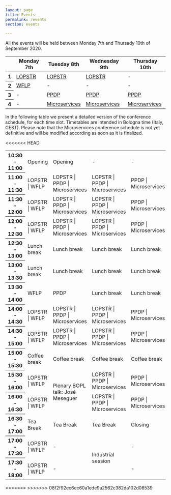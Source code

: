 ```yaml
---
layout: page
title: Events
permalink: /events
section: events

---
```


All the events will be held between Monday 7th and Thursady 10th of September 2020.

<table class="table table-responsive-sm table-hover text-center">
    <thead>
        <tr>
            <th scope="row"></th>
            <th scope="col">Monday 7th</th>
            <th scope="col">Tuesday 8th</th>
            <th scope="col">Wednesday 9th</th>
            <th scope="col">Thursday 10th</th>
        </tr>
    </thead>
    <tbody>
        <tr>
            <th scope="row">1</th>
            <td><a href="https://nms.kcl.ac.uk/maribel.fernandez/LOPSTR2020/">LOPSTR</a></td>
            <td><a href="https://nms.kcl.ac.uk/maribel.fernandez/LOPSTR2020/">LOPSTR</a></td>
            <td><a href="https://nms.kcl.ac.uk/maribel.fernandez/LOPSTR2020/">LOPSTR</a></td>
            <td>-</td>
        </tr>
        <tr>
            <th scope="row">2</th>
            <td><a href="http://helm.cs.unibo.it/wflp2020/">WFLP</a></td>
            <td>-</td>
            <td>-</td>
            <td>-</td>
        </tr>
        <tr>
            <th scope="row">3</th>
            <td>-</td>
            <td><a href="http://www.cse.chalmers.se/~abela/ppdp20/">PPDP</a></td>
            <td><a href="http://www.cse.chalmers.se/~abela/ppdp20/">PPDP</a></td>
            <td><a href="http://www.cse.chalmers.se/~abela/ppdp20/">PPDP</a></td>
        </tr>
        <tr>
            <th scope="row">4</th>
            <td>-</td>
            <td><a href="https://www.conf-micro.services/2020/">Microservices</a></td>
            <td><a href="https://www.conf-micro.services/2020/">Microservices</a></td>
            <td><a href="https://www.conf-micro.services/2020/">Microservices</a></td>
        </tr>
    </tbody>
</table>

<p>
    In the following table we present a detailed version of the conference schedule, for each time slot.
    Timetables are intended in Bologna time (Italy, CEST).
    <span class="alert">
        Please note that the Microservices conference schedule is not yet definitive and will be modified according as
        soon as it is finalized.
    </span>
</p>

<table class="table table-responsive-sm table-hover text-center">
    <tbody>
        <tr>
            <th scope="row">10:30 - 11:00</td>
            <td>Opening</td>
            <td>Opening</td>
            <td>-</td>
            <td>-</td>
        </tr>
        <tr>
            <th scope="row">11:00 - 11:30</th>
            <td>LOPSTR | WFLP</td>
            <td>LOPSTR | PPDP | Microservices</td>
            <td>LOPSTR | PPDP | Microservices</td>
            <td>PPDP | Microservices</td>
        </tr>
        <tr>
            <th scope="row">11:30 - 12:00</th>
            <td>LOPSTR | WFLP</td>
            <td>LOPSTR | PPDP | Microservices</td>
            <td>LOPSTR | PPDP | Microservices</td>
            <td>PPDP | Microservices</td>
        </tr>
        <tr>
            <th scope="row">12:00 - 12:30</th>
            <td>LOPSTR | WFLP</td>
            <td>LOPSTR | PPDP | Microservices</td>
            <td>LOPSTR | PPDP | Microservices</td>
            <td>PPDP | Microservices</td>
        </tr>
        <tr>
            <th scope="row">12:30 - 13:00</th>
            <td>Lunch break</td>
            <td>Lunch break</td>
            <td>Lunch break</td>
            <td>Lunch break</td>
        </tr>
        <tr>
            <th scope="row">13:00 - 13:30</th>
            <td>Lunch break</td>
            <td>Lunch break</td>
            <td>Lunch break</td>
            <td>Lunch break</td>
        </tr>
        <tr>
            <th scope="row">13:30 - 14:00</th>
            <td>WFLP</td>
            <td>PPDP</td>
            <td>Lunch break</td>
            <td>Lunch break</td>
        </tr>
        <tr>
            <th scope="row">14:00 - 14:30</th>
            <td>LOPSTR | WFLP</td>
            <td>LOPSTR | PPDP | Microservices</td>
            <td>LOPSTR | PPDP | Microservices</td>
            <td>PPDP | Microservices</td>
        </tr>
        <tr>
            <th scope="row">14:30 - 15:00</th>
            <td>LOPSTR | WFLP</td>
            <td>LOPSTR | PPDP | Microservices</td>
            <td>LOPSTR | PPDP | Microservices</td>
            <td>PPDP | Microservices</td>
        </tr>
        <tr>
            <th scope="row">15:00 - 15:30</th>
            <td>Coffee break</td>
            <td>Coffee break</td>
            <td>Coffee break</td>
            <td>Coffee break</td>
        </tr>
        <tr>
            <th scope="row">15:30 - 16:00</th>
            <td>LOPSTR | WFLP</td>
            <td rowspan="2">Plenary BOPL talk: José Meseguer</td>
            <td>LOPSTR | PPDP | Microservices</td>
            <td>PPDP | Microservices</td>
        </tr>
        <tr>
            <th scope="row">16:00 - 16:30</th>
            <td>LOPSTR | WFLP</td>
            <td>LOPSTR | PPDP | Microservices</td>
            <td>PPDP | Microservices</td>
            <td>-</td>
        </tr>
        <tr>
            <th scope="row">16:30 - 17:00</th>
            <td> Tea Break </td>
            <td> Tea Break</td>
            <td> Tea Break</td>
            <td>Closing</td>
        </tr>
        <tr>
            <th scope="row">17:00 - 17:30</th>
            <td>LOPSTR | WFLP</td>
            <td>-</td>
            <td rowspan="2">Industrial session</td>
            <td>-</td>
        </tr>
        <tr>
            <th scope="row">17:30 - 18:00</th>
            <td>LOPSTR | WFLP</td>
            <td>-</td>
            <td>-</td>
            <td>-</td>
        </tr>
    </tbody>
<<<<<<< HEAD
</table>
=======
</table>
>>>>>>> 08f2f92ec6ec60a1ede9a2562c382da102d08539
